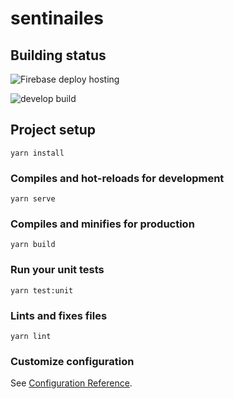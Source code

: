 # sentinailes

## Building status

![Firebase deploy hosting](https://github.com/HumanAppEfrei/Sentin-Ailes/workflows/Firebase%20deploy%20hosting/badge.svg)

![develop build](https://github.com/HumanAppEfrei/Sentin-Ailes/workflows/develop%20build/badge.svg)

## Project setup

```
yarn install
```

### Compiles and hot-reloads for development

```
yarn serve
```

### Compiles and minifies for production

```
yarn build
```

### Run your unit tests

```
yarn test:unit
```

### Lints and fixes files

```
yarn lint
```

### Customize configuration

See [Configuration Reference](https://cli.vuejs.org/config/).
